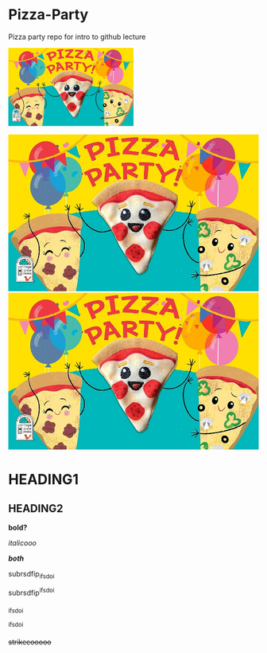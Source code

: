# Pizza-Party
Pizza party repo for intro to github lecture

<img src="https://github.com/sanath95/Pizza-Party/blob/main/Images/71AikV5vO6L._AC_UF1000%2C1000_QL80_.jpg" width=50% height=50%>

![pijja partyy](https://github.com/sanath95/Pizza-Party/blob/main/Images/71AikV5vO6L._AC_UF1000%2C1000_QL80_.jpg "This is markdown!")
![pijjza partyy](/Images/71AikV5vO6L._AC_UF1000%2C1000_QL80_.jpg "This is markdown with relative path!")


# HEADING1

## HEADING2

**bold?**

*italicooo*

***both***

subrsdfip<sub>ifsdoi</sub>

subrsdfip<sup>ifsdoi</sup>

<sub>ifsdoi</sub>

<sup>ifsdoi</sup>

~~strikeeooooo~~
